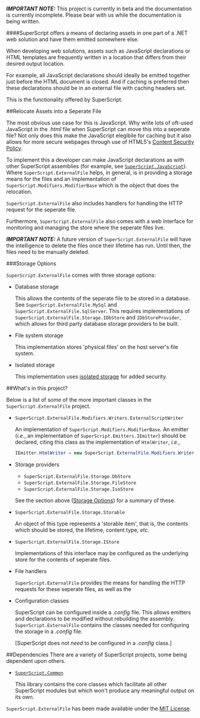 _**IMPORTANT NOTE:**_ This project is currently in beta and the documentation is currently incomplete. Please bear with us while the documentation is being written.

####SuperScript offers a means of declaring assets in one part of a .NET web solution and have them emitted somewhere else.


When developing web solutions, assets such as JavaScript declarations or HTML templates are frequently written in a location that differs from their desired output location.

For example, all JavaScript declarations should ideally be emitted together just before the HTML document is closed. And if caching is preferred then these declarations should be in an external file with caching headers set.

This is the functionality offered by SuperScript.



##Relocate Assets into a Seperate File

The most obvious use case for this is JavaScript. Why write lots of oft-used JavaScript in the _.html_ file when SuperScript
can move this into a seperate file? Not only does this make the JavaScript elegibile for caching but it also allows for 
more secure webpages through use of HTML5's [Content Security Policy](http://en.wikipedia.org/wiki/Content_Security_Policy).

To implement this a developer can make JavaScript declarations as with other SuperScript assemblies (for example, see
[`SuperScript.JavaScript`](https://github.com/Supertext/SuperScript.JavaScript)). Where `SuperScript.ExternalFile` helps,
in general, is in providing a storage means for the files and an implementation of `SuperScript.Modifiers.ModifierBase` which
is the object that does the relocation.

`SuperScript.ExternalFile` also includes handlers for handling the HTTP request for the seperate file.

Furthermore, `SuperScript.ExternalFile` also comes with a web interface for monitoring and managing the store where the 
seperate files live.

_**IMPORTANT NOTE:**_ A future version of `SuperScript.ExternalFile` will have the intelligence to delete the files once 
their lifetime has run. Until then, the files need to be manually deleted.

###Storage Options

`SuperScript.ExternalFile` comes with three storage options:

* Database storage

  This allows the contents of the seperate file to be stored in a database. See `SuperScript.ExternalFile.MySql` and 
  `SuperScript.ExternalFile.SqlServer`.
  This requires implementations of `SuperScript.ExternalFile.Storage.IDbStore` and `IDbStoreProvider`, which allows for 
  third party database storage providers to be built.

* File system storage

  This implementation stores 'physical files' on the host server's file system.

* Isolated storage

  This implementation uses [isolated storage](http://www.techopedia.com/definition/24291/isolated-storage-net) 
  for added security.


##What's in this project?

Below is a list of some of the more important classes in the `SuperScript.ExternalFile` project.

* `SuperScript.ExternalFile.Modifiers.Writers.ExternalScriptWriter`

  An implementation of `SuperScript.Modifiers.ModifierBase`. An emitter (_i.e._, an implementation of `SuperScript.Emitters.IEmitter`)
  should be declared, citing this class as the implementation of `HtmlWriter`, _i.e._,
  
  ```C#
  IEmitter.HtmlWriter = new SuperScript.ExternalFile.Modifiers.Writers.ExternalScriptWriter();
  ```

* Storage providers
  * `SuperScript.ExternalFile.Storage.DbStore`
  * `SuperScript.ExternalFile.Storage.FileStore`
  * `SuperScript.ExternalFile.Storage.IsoStore`
  
  See the section above ([Storage Options](#storage-options))
  for a summary of these.
  
* `SuperScript.ExternalFile.Storage.Storable`

  An object of this type represents a 'storable item', that is, the contents which should be stored, the lifetime, 
  content type, _etc._

* `SuperScript.ExternalFile.Storage.IStore`

  Implementations of this interface may be configured as the underlying store for the contents of seperate files.

* File handlers

  `SuperScript.ExternalFile` provides the means for handling the HTTP requests for these seperate files, as well as the

* Configuration classes

  SuperScript can be configured inside a _.config_ file. This allows emitters and declarations to be modified without 
  rebuilding the assembly. `SuperScript.ExternalFile` contains the classes needed for configuring the storage in a 
  _.config_ file.
  
  [SuperScript does not _need_ to be configured in a _.config_ class.]


##Dependencies
There are a variety of SuperScript projects, some being dependent upon others.

* [`SuperScript.Common`](https://github.com/Supertext/SuperScript.Common)

  This library contains the core classes which facilitate all other SuperScript modules but which won't produce any meaningful output on its own.
  

`SuperScript.ExternalFile` has been made available under the [MIT License](https://github.com/Supertext/SuperScript.ExternalFile/blob/master/LICENSE).
